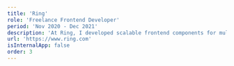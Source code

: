 ```yaml
---
title: 'Ring'
role: 'Freelance Frontend Developer'
period: 'Nov 2020 - Dec 2021'
description: 'At Ring, I developed scalable frontend components for multiple European e-commerce websites using Liquid, PostCSS, and Vanilla JS. I optimized performance and responsiveness, ensuring customers across regions enjoyed a consistent and seamless shopping experience.<br /><br />By creating reusable components and maintaining high frontend standardsa, I helped Ring manage multiple webshops efficiently and enhance the overall product experience.'
url: 'https://www.ring.com'
isInternalApp: false
order: 3
---
```

